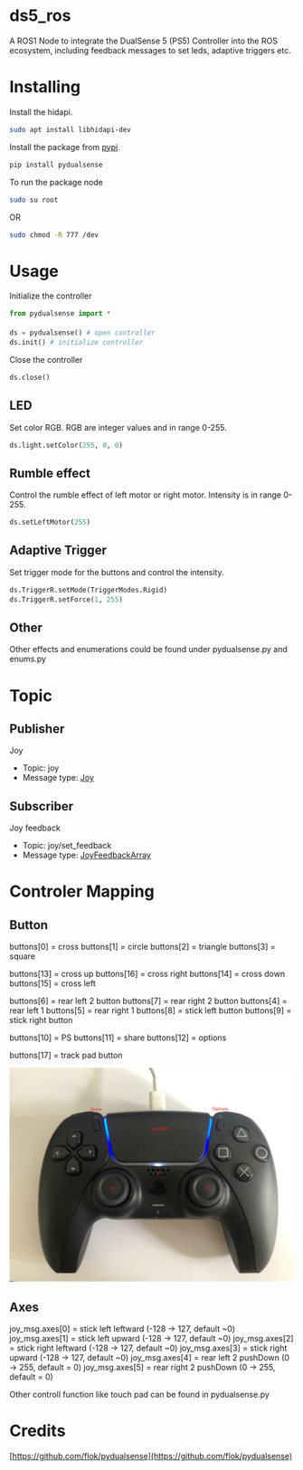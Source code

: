 # ds5_ros

A ROS1 Node to integrate the DualSense 5 (PS5) Controller into the ROS ecosystem, including feedback messages to set leds, adaptive triggers etc.

# Installing

Install the hidapi.

```bash
sudo apt install libhidapi-dev
```
Install the package from [pypi](https://pypi.org/project/pydualsense/).

```bash
pip install pydualsense
```

To run the package node
```bash
sudo su root
```

OR

```bash
sudo chmod -R 777 /dev
```


# Usage

Initialize the controller

```python
from pydualsense import *

ds = pydualsense() # open controller
ds.init() # initialize controller
```

Close the controller

```python
ds.close() 
```


## LED

Set color RGB. RGB are integer values and in range 0-255.

```python
ds.light.setColor(255, 0, 0)
```
## Rumble effect

Control the rumble effect of left motor or right motor. Intensity is in range 0-255.

```python
ds.setLeftMotor(255)
```
## Adaptive Trigger

Set trigger mode for the buttons and control the intensity.

```python
ds.TriggerR.setMode(TriggerModes.Rigid)
ds.TriggerR.setForce(1, 255)
```
## Other

Other effects and enumerations could be found under pydualsense.py and enums.py

# Topic

## Publisher
Joy
- Topic: joy
- Message type: [Joy](https://docs.ros.org/en/api/sensor_msgs/html/msg/Joy.html)


## Subscriber

Joy feedback
- Topic: joy/set_feedback
- Message type: [JoyFeedbackArray](http://docs.ros.org/en/api/sensor_msgs/html/msg/JoyFeedbackArray.html)

# Controler Mapping

## Button

buttons[0] = cross
buttons[1] = circle
buttons[2] = triangle 
buttons[3] = square

buttons[13] = cross up
buttons[16] = cross right
buttons[14] = cross down
buttons[15] = cross left

buttons[6] = rear left 2 button
buttons[7] = rear right 2 button
buttons[4] = rear left 1
buttons[5] = rear right 1
buttons[8] = stick left button
buttons[9] = stick right button

buttons[10] = PS
buttons[11] = share
buttons[12] = options

buttons[17] = track pad button

![](img/controller_images.jpg)

## Axes

joy_msg.axes[0] = stick left    leftward (-128 -> 127, default ~0)
joy_msg.axes[1] = stick left    upward (-128 -> 127, default ~0)
joy_msg.axes[2] = stick right   leftward (-128 -> 127, default ~0)
joy_msg.axes[3] = stick right   upward (-128 -> 127, default ~0)
joy_msg.axes[4] = rear left 2   pushDown (0 -> 255, default = 0)
joy_msg.axes[5] = rear right 2  pushDown (0 -> 255, default = 0)


Other controll function like touch pad can be found in pydualsense.py

# Credits

[https://github.com/flok/pydualsense](https://github.com/flok/pydualsense)
